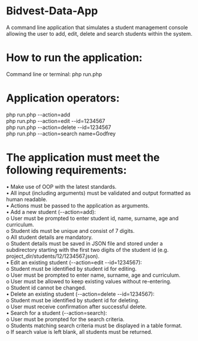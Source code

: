 # Bidvest-Data-App
A command line application that simulates a student management console allowing the user to add, edit, delete and search students within the system.

# How to run the application:
Command line or terminal: php run.php
# Application operators:
php run.php --action=add    
php run.php --action=edit --id=1234567  
php run.php --action=delete --id=1234567    
php run.php --action=search 
name=Godfrey    
# The application must meet the following requirements:

•	Make use of OOP with the latest standards.      
•	All input (including arguments) must be validated and output formatted as human readable.       
•	Actions must be passed to the application as arguments.     
•	Add a new student (--action=add):       
        o	User must be prompted to enter student id, name, surname, age and curriculum.       
        o	Student ids must be unique and consist of 7 digits.     
        o	All student details are mandatory.      
        o	Student details must be saved in JSON file and stored under a subdirectory starting with the first two digits of the student id (e.g. project_dir/students/12/1234567.json).        
•	Edit an existing student (--action=edit --id=1234567):      
        o	Student must be identified by student id for editing.       
        o	User must be prompted to enter name, surname, age and curriculum.       
        o	User must be allowed to keep existing values without re-entering.       
        o	Student id cannot be changed.       
•	Delete an existing student (--action=delete --id=1234567):      
        o	Student must be identified by student id for deleting.      
        o	User must receive confirmation after successful delete.     
•	Search for a student (--action=search):     
        o	User must be prompted for the search criteria.      
        o	Students matching search criteria must be displayed in a table format.      
        o	If search value is left blank, all students must be returned.       
